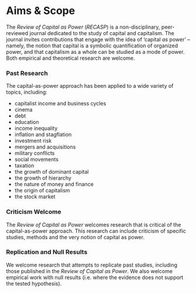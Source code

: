 # Aims & Scope

The *Review of Capital as Power* (*RECASP*) is a non-disciplinary, peer-reviewed journal dedicated to the study of capital and capitalism. The journal invites contributions that engage with the idea of ‘capital *as* power’ – namely, the notion that capital is a symbolic quantification of organized power, and that capitalism as a whole can be studied as a mode of power. Both empirical and theoretical research are welcome.




### Past Research

The capital-as-power approach has been applied to a wide variety of topics, including:

* capitalist income and business cycles
* cinema
* debt
* education
* income inequality
* inflation and stagflation
* investment risk
* mergers and acquisitions
* military conflicts
* social movements
* taxation
* the growth of dominant capital
* the growth of hierarchy
* the nature of money and finance
* the origin of capitalism
* the stock market



### Criticism Welcome

The *Review of Capital as Power* welcomes research that is critical of the capital-as-power approach. This research can include criticism of specific studies, methods and the very notion of capital as power.

### Replication and Null Results

We welcome research that attempts to replicate past studies, including those published in the *Review of Capital as Power*. We also welcome empirical work with null results (i.e. where the evidence does not support the tested hypothesis).





